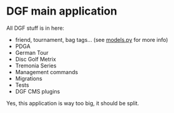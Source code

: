 # DGF main application

All DGF stuff is in here:
- friend, tournament, bag tags... (see [models.py](models.py) for more info)
- PDGA
- German Tour
- Disc Golf Metrix
- Tremonia Series
- Management commands
- Migrations
- Tests
- DGF CMS plugins

Yes, this application is way too big, it should be split.